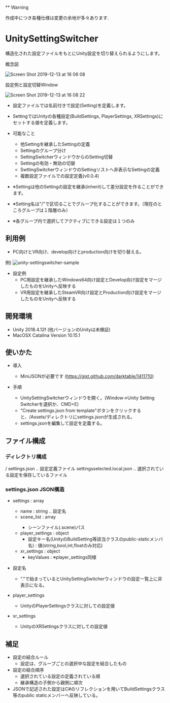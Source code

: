 ** Warning

作成中につき各種仕様は変更の余地が多々あります.

# UnitySettingSwitcher

構造化された設定ファイルをもとにUnity設定を切り替えられるようにします。

概念図

![Screen Shot 2019-12-13 at 16 06 08](https://user-images.githubusercontent.com/4578728/70777373-ea4d0b00-1dc2-11ea-944c-fc4d78ce8948.png)

設定例と設定切替Window

![Screen Shot 2019-12-13 at 16 08 22](https://user-images.githubusercontent.com/4578728/70777368-e6b98400-1dc2-11ea-8d14-d96432bb95fe.png)

* 設定ファイルでは名前付きで設定(Setting)を定義します。
* SettingではUnityの各種設定(BuildSettings, PlayerSettings, XRSettings)にセットする値を定義します。
* 可能なこと
    * 他Settingを継承したSettingの定義
    * Settingのグループ分け
    * SettingSwitcherウィンドウからのSetting切替
    * Settingの有効・無効の切替
    * SwttingSwitcherウィンドウのSettingリストへ非表示なSettingの定義
    * 複数設定ファイルでの設定定義(v0.0.4)

* ※Settingは他のSettingの設定を継承(inherit)して差分設定を作ることができます。
* ※Setting名は"/"で区切ることでグループ化することができます。（現在のところグループは１階層のみ）
* ※各グループ内で選択してアクティブにできる設定は１つのみ

## 利用例

- PC向けとVR向け、develop向けとproduction向けを切り替える。

例)
![unity-settingswitcher-sample](https://user-images.githubusercontent.com/4578728/62419417-8438d480-b6ba-11e9-8c12-69abba41261e.png)
* 設定例
    * PC用設定を継承したWindows64向け設定とDevelop向け設定をマージしたものをUnityへ反映する
    * VR用設定を継承したSteamVR向け設定とProduction向け設定をマージしたものをUnityへ反映する


## 開発環境

* Unity 2018.4.12f (他バージョンのUnityは未検証)
* MacOSX Catalina Version 10.15.1


## 使いかた

- 導入
  - MiniJSONが必要です (https://gist.github.com/darktable/1411710)

- 手順
  - UnitySettingSwitcherウィンドウを開く。(Window->Unity Setting Switcherを選択か、CMD+E)
  - "Create settings.json from template"ボタンをクリックすると、/Assets/ディレクトリにsettings.jsonが生成される。
  - settings.jsonを編集して設定を定義する。

## ファイル構成

### ディレクトリ構成

/<Assets>
	settings.json .. 設定定義ファイル
	settingsselected.local.json .. 選択されている設定を保存しているファイル

### settings.json JSON構造

- settings : array
  - name : string .. 設定名
  - scene_list : array<string>
    - シーンファイル(.scene)パス
  - player_settings : object
    - 設定キー名(UnityのBuildSetting等該当クラスのpublic-staticメンバ名) : 値(string,bool,int,floatのみ対応)
  - xr_settings : object
    - keyValues : ※player_settings同様

- 設定名
  - "."で始まっているとUnitySettingSwitcherウィンドウの設定一覧上に非表示になる。
- player_settings
  - UnityのPlayerSettingsクラスに対しての設定値
- xr_settings
  - UnityのXRSettingsクラスに対しての設定値

## 補足

- 設定の結合ルール
  - 設定は、グループごとの選択中な設定を結合したもの
- 設定の結合順序
  - 選択されている設定の定義されている順
  - 継承構造の子側から親側に順次
- JSONで記述された設定はC#のリフレクションを用いてBuildSettingsクラス等のpublic staticメンバーへ反映している。
